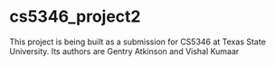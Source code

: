 # cs5346_project2

This project is being built as a submission for CS5346 at Texas State University. Its authors are Gentry Atkinson and Vishal Kumaar
